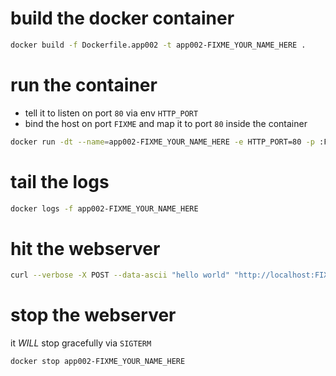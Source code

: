 # build the docker container

```bash
docker build -f Dockerfile.app002 -t app002-FIXME_YOUR_NAME_HERE .
```

# run the container

* tell it to listen on port `80` via env `HTTP_PORT`
* bind the host on port `FIXME` and map it to port `80` inside the container

```bash
docker run -dt --name=app002-FIXME_YOUR_NAME_HERE -e HTTP_PORT=80 -p :FIXME:80 app002-FIXME_YOUR_NAME_HERE
```

# tail the logs

```bash
docker logs -f app002-FIXME_YOUR_NAME_HERE
```

# hit the webserver

```bash
curl --verbose -X POST --data-ascii "hello world" "http://localhost:FIXME/some/path"
```

# stop the webserver

it *WILL* stop gracefully via `SIGTERM`

```bash
docker stop app002-FIXME_YOUR_NAME_HERE
```